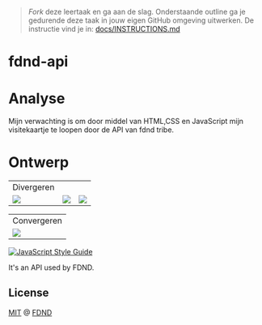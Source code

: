 > _Fork_ deze leertaak en ga aan de slag. Onderstaande outline ga je gedurende deze taak in jouw eigen GitHub omgeving uitwerken. De instructie vind je in: [docs/INSTRUCTIONS.md](docs/INSTRUCTIONS.md)

# fdnd-api

# Analyse 

Mijn verwachting is om  door middel van HTML,CSS en JavaScript   mijn visitekaartje 
te loopen door de API van fdnd tribe. 

# Ontwerp 

<table>
  <tr>
    <td>Divergeren</td>
  
  </tr>
  <tr>
    <td valign="top"><img src="screenshots/Screenshot_1582745092.png"></td>
    <td valign="top"><img src="screenshots/Screenshot_1582745125.png"></td>
    <td valign="top"><img src="screenshots/Screenshot_1582745139.png"></td>
  </tr>
 </table>
 
 <table>
  <tr> <td> Convergeren</td> 
  </tr> 
  
  <tr>     <td valign="top"><img src="screenshots/Screenshot_1582745139.png"></td> </tr>
  </table>

[![JavaScript Style Guide][javascript-style-guide-badge]][standard]

It's an API used by FDND.

## License

[MIT](LICENSE) @ [FDND][fdnd]

<!-- Definitions -->

[fdnd]: https://fdnd.nl
[javascript-style-guide-badge]: https://img.shields.io/badge/code%20style-standard-brightgreen.svg
[standard]: https://standardjs.com/
